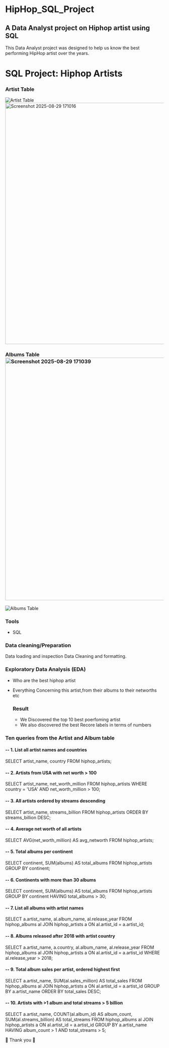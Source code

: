 # HipHop_SQL_Project
## A Data Analyst project on Hiphop artist using SQL

This Data Analyst project was designed to help us know the best performing HipHop artist over the years.
# SQL Project: Hiphop Artists

### Artist Table
![Artist Table]()<img width="1690" height="766" alt="Screenshot 2025-08-29 171016" src="https://github.com/user-attachments/assets/f741496d-7280-4c1e-8036-fed4fe352234" />


### Albums Table<img width="1693" height="770" alt="Screenshot 2025-08-29 171039" src="https://github.com/user-attachments/assets/3d722eac-2a05-46e1-a3d4-1ac351e8c744" />

![Albums Table](screenshots/albums_table.png)



### Tools

- SQL

### Data cleaning/Preparation
Data loading and inspection
Data Cleaning and formatting.

### Exploratory Data Analysis (EDA)
- Who are the best hiphop artist
- Everything Concerning this artist,from their albums to their networths etc

  ### Result
  - We Discovered the top 10 best poerfoming artist
  - We also discovered the best Recore labels in terms of numbers
    
### Ten queries from the Artist and Album table
#### -- 1. List all artist names and countries

SELECT artist_name, country FROM hiphop_artists;

#### -- 2. Artists from USA with net worth > 100

SELECT artist_name, net_worth_million
FROM hiphop_artists
WHERE country = 'USA' AND net_worth_million > 100;

#### -- 3. All artists ordered by streams descending

SELECT artist_name, streams_billion
FROM hiphop_artists
ORDER BY streams_billion DESC;

#### -- 4. Average net worth of all artists

SELECT AVG(net_worth_million) AS avg_networth FROM hiphop_artists;

#### -- 5. Total albums per continent

SELECT continent, SUM(albums) AS total_albums
FROM hiphop_artists
GROUP BY continent;

#### -- 6. Continents with more than 30 albums

SELECT continent, SUM(albums) AS total_albums
FROM hiphop_artists
GROUP BY continent
HAVING total_albums > 30;

#### -- 7. List all albums with artist names

SELECT a.artist_name, al.album_name, al.release_year
FROM hiphop_albums al
JOIN hiphop_artists a ON al.artist_id = a.artist_id;

#### -- 8. Albums released after 2018 with artist country

SELECT a.artist_name, a.country, al.album_name, al.release_year
FROM hiphop_albums al
JOIN hiphop_artists a ON al.artist_id = a.artist_id
WHERE al.release_year > 2018;

#### -- 9. Total album sales per artist, ordered highest first

SELECT a.artist_name, SUM(al.sales_million) AS total_sales
FROM hiphop_albums al
JOIN hiphop_artists a ON al.artist_id = a.artist_id
GROUP BY a.artist_name
ORDER BY total_sales DESC;

#### -- 10. Artists with >1 album and total streams > 5 billion

SELECT a.artist_name, COUNT(al.album_id) AS album_count, SUM(al.streams_billion) AS total_streams
FROM hiphop_albums al
JOIN hiphop_artists a ON al.artist_id = a.artist_id
GROUP BY a.artist_name
HAVING album_count > 1 AND total_streams > 5;

🙏 Thank you 👋

